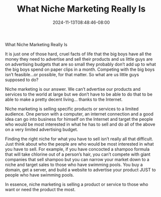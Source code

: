 ﻿---
title: "What Niche Marketing Really Is"
date: 2024-11-13T08:48:46-08:00
description: "Niche Marketing Tips for Web Success"
featured_image: "/images/Niche Marketing.jpg"
tags: ["Niche Marketing"]
---

What Niche Marketing Really Is

It is just one of those hard, cruel facts of life that the big boys have all the money they need to advertise and sell their products and us little guys are on advertising budgets that are so small they probably don’t add up to what the big boys spend on paper clips in a month. Competing with the big boys isn’t feasible…or possible, for that matter. So what are us little guys supposed to do? 

Niche marketing is our answer. We can’t advertise our products and services to the world at large but we don’t have to be able to do that to be able to make a pretty decent living… thanks to the Internet. 

Niche marketing is selling specific products or services to a limited audience. One person with a computer, an internet connection and a good idea can go into business for himself on the Internet and target the people who would be most interested in what he has to sell and do all of the above on a very limited advertising budget. 

Finding the right niche for what you have to sell isn’t really all that difficult. Just think about who the people are who would be most interested in what you have to sell. For example, if you have concocted a shampoo formula that will take chlorine out of a person’s hair, you can’t compete with giant companies that sell shampoo but you can narrow your market down to a niche and target sales to those who have swimming pools. You buy a domain, get a server, and build a website to advertise your product JUST to people who have swimming pools. 

In essence, niche marketing is selling a product or service to those who want or need the product the most. 


